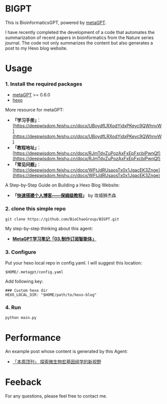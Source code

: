 # BIGPT
This is BioinformaticsGPT, powered by [metaGPT](https://github.com/geekan/MetaGPT).  

I have recently completed the development of a code that automates the summarization of recent papers in bioinformatics from the Nature series journal. The code not only summarizes the content but also generates a post to my Hexo blog website.

# Usage

### 1. Install the required packages
- [metaGPT](https://github.com/geekan/MetaGPT) >= 0.6.0
- [hexo](https://hexo.io)

More resource for metaGPT:
- **「学习手册」**：[https://deepwisdom.feishu.cn/docx/UBoydfLRXodYjdxPKeyc9QWhnvW](https://deepwisdom.feishu.cn/docx/UBoydfLRXodYjdxPKeyc9QWhnvW)
- **「教程地址」**：[https://deepwisdom.feishu.cn/docx/RJmTdvZuPozAxFxEpFxcbiPwnQf](https://deepwisdom.feishu.cn/docx/RJmTdvZuPozAxFxEpFxcbiPwnQf)
- **「常见问题」**：[https://deepwisdom.feishu.cn/docx/WFtJdRUsaosTx0x1JgacEK3Znge](https://deepwisdom.feishu.cn/docx/WFtJdRUsaosTx0x1JgacEK3Znge)

A Step-by-Step Guide on Building a Hexo Blog Website:
- **「[快速搭建个人博客——保姆级教程](https://pdpeng.github.io/2022/01/19/setup-personal-blog/)」** by 攻城狮杰森

### 2. clone this simple repo

```
git clone https://github.com/BioChaoGroup/BIGPT.git
```

My step-by-step thinking about this agent:
- **[MetaGPT学习笔记「03.制作订阅智能体」](https://zhuanlan.zhihu.com/p/678687197)**

### 3. Configure

Put your hexo local repo in config.yaml. I will suggest this location:
```
$HOME/.metagpt/config.yaml
```

Add following key:
```
### Custom hexo dir
HEXO_LOCAL_DIR: "$HOME/path/to/hexo-blog"
```


### 4. Run

```
python main.py
```

# Performance

An example post whose content is generated by this Agent:
- [「本周顶刊」 探索微生物宏基因组学的新视野](http://biochao.cc/2024/01/22/Top-Paper-weekly/)

# Feeback
For any questions, please feel free to contact me.
